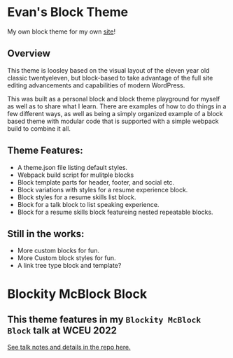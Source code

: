 # Evan's Block Theme
My own block theme for my own [site](https://evanmullins.com)!

## Overview
This theme is loosley based on the visual layout of the eleven year old classic twentyeleven, but block-based to take advantage of the full site editing advancements and capabilities of modern WordPress.

This was built as a personal block and block theme playground for myself as well as to share what I learn. There are examples of how to do things in a few different ways, as well as being a simply organized example of a block based theme with modular code that is supported with a simple webpack build to combine it all. 

## Theme Features:
- A theme.json file listing default styles. 
- Webpack build script for mulitple blocks
- Block template parts for header, footer, and social etc.
- Block variations with styles for a resume experience block.
- Block styles for a resume skills list block.
- Block for a talk block to list speaking experience.
- Block for a resume skills block featureing nested repeatable blocks.

## Still in the works:
- More custom blocks for fun.
- More Custom block styles for fun.
- A link tree type block and template?

# Blockity McBlock Block
## This theme features in my `Blockity McBlock Block` talk at WCEU 2022
[See talk notes and details in the repo here.](docs/talk-blockity/index.md)